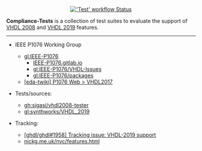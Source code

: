 <p align="center">
  <a title="'Test' workflow Status" href="https://github.com/VHDL/Compliance-Tests/actions/workflows/Test.yml"><img alt="'Test' workflow Status" src="https://img.shields.io/github/actions/workflow/status/VHDL/Compliance-Tests/Test.yml?branch=main&longCache=true&style=flat-square&label=Test&logo=github%20actions&logoColor=fff"></a><!--
  -->
</p>

**Compliance-Tests** is a collection of test suites to evaluate the support of [VHDL 2008](https://standards.ieee.org/standard/1076-2008.html) and [VHDL 2019](https://standards.ieee.org/standard/1076-2019.html) features.

---

- IEEE P1076 Working Group
  - [gl:IEEE-P1076](https://gitlab.com/IEEE-P1076)
    - [IEEE-P1076.gitlab.io](https://ieee-p1076.gitlab.io/)
    - [gl:IEEE-P1076/VHDL-Issues](https://gitlab.com/IEEE-P1076/VHDL-Issues)
    - [gl:IEEE-P1076/packages](https://gitlab.com/IEEE-P1076/packages)
  - [[eda-twiki] P1076 Web > VHDL2017](http://www.eda-twiki.org/cgi-bin/view.cgi/P1076/VHDL2017)

- Tests/sources:
  - [gh:sigasi/vhdl2008-tester](https://github.com/sigasi/vhdl2008-tester)
  - [gl:synthworks/VHDL_2019](https://gitlab.com/synthworks/VHDL_2019)

- Tracking:
  - [[ghdl/ghdl#1958] Tracking issue: VHDL-2019 support](https://github.com/ghdl/ghdl/issues/1958)
  - [nickg.me.uk/nvc/features.html](https://www.nickg.me.uk/nvc/features.html)
